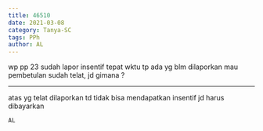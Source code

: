 ```yaml
---
title: 46510
date: 2021-03-08
category: Tanya-SC
tags: PPh
author: AL
---
```


wp pp 23 sudah lapor insentif tepat wktu tp ada yg blm dilaporkan mau pembetulan sudah telat, jd gimana ?

---

atas yg telat dilaporkan td tidak bisa mendapatkan insentif jd harus dibayarkan

`AL`
